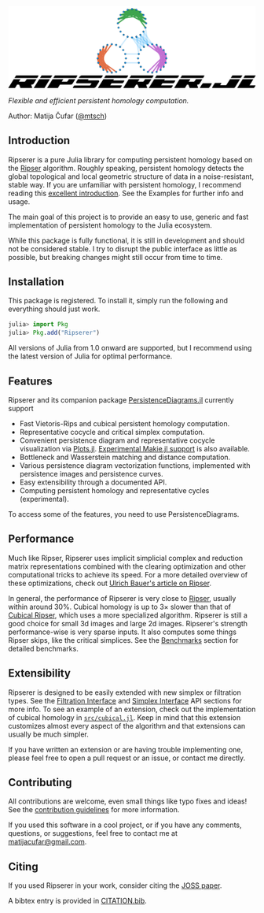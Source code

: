 ![](assets/logo-title.svg)

_Flexible and efficient persistent homology computation._

Author: Matija Čufar ([@mtsch](https://github.com/mtsch/))

## Introduction

Ripserer is a pure Julia library for computing persistent homology based on the
[Ripser](https://github.com/Ripser/ripser) algorithm. Roughly speaking, persistent homology
detects the global topological and local geometric structure of data in a noise-resistant,
stable way. If you are unfamiliar with persistent homology, I recommend reading this
[excellent
introduction](https://towardsdatascience.com/persistent-homology-with-examples-1974d4b9c3d0).
See the Examples for further info and usage.

The main goal of this project is to provide an easy to use, generic and fast implementation
of persistent homology to the Julia ecosystem.

While this package is fully functional, it is still in development and should not be
considered stable. I try to disrupt the public interface as little as possible, but breaking
changes might still occur from time to time.

## Installation

This package is registered. To install it, simply run the following and everything should
just work.

```julia
julia> import Pkg
julia> Pkg.add("Ripserer")
```

All versions of Julia from 1.0 onward are supported, but I recommend using the latest
version of Julia for optimal performance.

## Features

Ripserer and its companion package
[PersistenceDiagrams.jl](https://github.com/mtsch/PersistenceDiagrams.jl) currently support

* Fast Vietoris-Rips and cubical persistent homology computation.
* Representative cocycle and critical simplex computation.
* Convenient persistence diagram and representative cocycle visualization via
  [Plots.jl](https://github.com/JuliaPlots/Plots.jl). [Experimental Makie.jl
  support](https://github.com/mtsch/MakieRipserer.jl) is also available.
* Bottleneck and Wasserstein matching and distance computation.
* Various persistence diagram vectorization functions, implemented with persistence images
  and persistence curves.
* Easy extensibility through a documented API.
* Computing persistent homology and representative cycles (experimental).

To access some of the features, you need to use PersistenceDiagrams.

## Performance

Much like Ripser, Ripserer uses implicit simplicial complex and reduction matrix
representations combined with the clearing optimization and other computational tricks to
achieve its speed. For a more detailed overview of these optimizations, check out [Ulrich
Bauer's article on Ripser](https://arxiv.org/abs/1908.02518).

In general, the performance of Ripserer is very close to
[Ripser](https://github.com/Ripser/ripser), usually within around 30%. Cubical homology is
up to 3× slower than that of [Cubical Ripser](https://github.com/CubicalRipser/), which uses
a more specialized algorithm. Ripserer is still a good choice for small 3d images and large
2d images. Ripserer's strength performance-wise is very sparse inputs. It also computes
some things Ripser skips, like the critical simplices. See the [Benchmarks](@ref) section for
detailed benchmarks.

## Extensibility

Ripserer is designed to be easily extended with new simplex or filtration types. See the
[Filtration Interface](@ref) and [Simplex Interface](@ref) API sections for more info. To
see an example of an extension, check out the implementation of cubical homology in
[`src/cubical.jl`](https://github.com/mtsch/Ripserer.jl/blob/master/src/cubical.j). Keep in
mind that this extension customizes almost every aspect of the algorithm and that extensions
can usually be much simpler.

If you have written an extension or are having trouble implementing one, please feel free to
open a pull request or an issue, or contact me directly.

## Contributing

All contributions are welcome, even small things like typo fixes and ideas! See the
[contribution guidelines](https://github.com/mtsch/Ripserer.jl/blob/master/CONTRIBUTING.md)
for more information.

If you used this software in a cool project, or if you have any comments, questions, or
suggestions, feel free to contact me at
[matijacufar@gmail.com](mailto:matijacufar@gmail.com).

## Citing

If you used Ripserer in your work, consider citing the [JOSS
paper](https://joss.theoj.org/papers/10.21105/joss.02614).

A bibtex entry is provided in
[CITATION.bib](https://github.com/mtsch/Ripserer.jl/blob/master/CITATION.bib).

